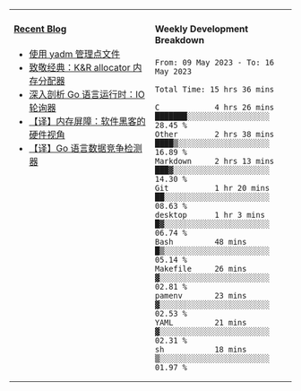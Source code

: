 <table width="960px">
<tr>
<td valign="top" width="50%">

#### <a href="https://www.kongjun18.me" target="_blank">Recent Blog</a>

<!-- BLOG-POST-LIST:START -->
- [使用 yadm 管理点文件](https://www.kongjun18.me/posts/2023/04/07/)
- [致敬经典：K&amp;R allocator 内存分配器](https://www.kongjun18.me/posts/2022/12/12/)
- [深入剖析 Go 语言运行时：IO 轮询器](https://www.kongjun18.me/posts/2022/11/21/)
- [【译】内存屏障：软件黑客的硬件视角](https://www.kongjun18.me/posts/2022/11/03/)
- [【译】Go 语言数据竞争检测器](https://www.kongjun18.me/posts/2022/10/25/)
<!-- BLOG-POST-LIST:END -->

</td>
<td valign="top" width="50%">

#### Weekly Development Breakdown

<!--START_SECTION:waka-->

```text
From: 09 May 2023 - To: 16 May 2023

Total Time: 15 hrs 36 mins

C            4 hrs 26 mins   ███████░░░░░░░░░░░░░░░░░░   28.45 %
Other        2 hrs 38 mins   ████▒░░░░░░░░░░░░░░░░░░░░   16.89 %
Markdown     2 hrs 13 mins   ███▓░░░░░░░░░░░░░░░░░░░░░   14.30 %
Git          1 hr 20 mins    ██░░░░░░░░░░░░░░░░░░░░░░░   08.63 %
desktop      1 hr 3 mins     █▓░░░░░░░░░░░░░░░░░░░░░░░   06.74 %
Bash         48 mins         █▒░░░░░░░░░░░░░░░░░░░░░░░   05.14 %
Makefile     26 mins         ▓░░░░░░░░░░░░░░░░░░░░░░░░   02.81 %
pamenv       23 mins         ▓░░░░░░░░░░░░░░░░░░░░░░░░   02.53 %
YAML         21 mins         ▓░░░░░░░░░░░░░░░░░░░░░░░░   02.31 %
sh           18 mins         ▒░░░░░░░░░░░░░░░░░░░░░░░░   01.97 %
```

<!--END_SECTION:waka-->
</td>
</tr>

</table>
